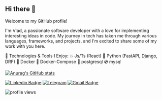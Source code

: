 ## Hi there 👋

Welcome to my GitHub profile!

I'm Vlad, a passionate software developer with a love for implementing interesting ideas in code. My journey in tech has taken me through various languages, frameworks, and projects, and I'm excited to share some of my work with you here.

🔧 Technologies & Tools I Enjoy:
💥 Js/Ts (React)
💢 Python (FastAPI, Django, DRF)
🐋 Docker
🐳 Docker-Compose
📀 postgresql
💿 mysql

[![Anurag's GitHub stats](https://github-readme-stats.vercel.app/api?username=StudentAkira)](https://github.com/anuraghazra/github-readme-stats)


[![Linkedin Badge](https://img.shields.io/badge/-LinkedIn-blue?style=flat-square&logo=Linkedin&logoColor=white&link=https://www.linkedin.com/in/vladislav-timofeev-7a1b4b232/)](https://www.linkedin.com/in/vladislav-timofeev-7a1b4b232/)
[![Telegram](https://img.shields.io/badge/Telegram-2CA5E0?style=flat-square&logo=telegram&logoColor=white)](https://t.me/AkiraDevilmaNN)
[![Gmail Badge](https://img.shields.io/badge/-Gmail-c14438?style=flat-square&logo=Gmail&logoColor=white&link=mailto:yapakira82@gmail.com)](mailto:yapakira82@gmail.com)


![profile views](https://komarev.com/ghpvc/?username=StudentAkira&style=flat)
